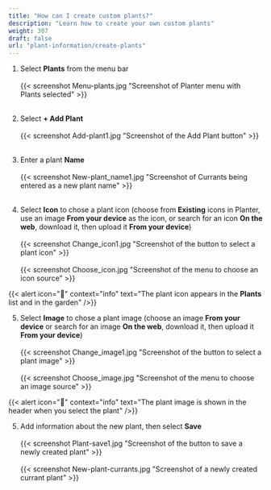 ```yaml
---
title: "How can I create custom plants?"
description: "Learn how to create your own custom plants"
weight: 307
draft: false
url: "plant-information/create-plants"
---
```


1. Select **Plants** from the menu bar<br /><br />
{{< screenshot Menu-plants.jpg "Screenshot of Planter menu with Plants selected" >}}<br /><br />

2. Select **+ Add Plant**<br /><br />
{{< screenshot Add-plant1.jpg "Screenshot of the Add Plant button" >}}<br /><br />

3. Enter a plant **Name**<br /><br />
{{< screenshot New-plant_name1.jpg "Screenshot of Currants being entered as a new plant name" >}}<br /><br />

4. Select **Icon** to chose a plant icon (choose from **Existing** icons in Planter, use an image **From your device** as the icon, or search for an icon **On the web**, download it, then upload it **From your device**)<br /><br />
{{< screenshot Change_icon1.jpg "Screenshot of the button to select a plant icon" >}}<br /><br />
{{< screenshot Choose_icon.jpg "Screenshot of the menu to choose an icon source" >}}

{{< alert icon="🌱" context="info" text="The plant icon appears in the **Plants** list and in the garden" />}}

5. Select **Image** to chose a plant image (choose an image **From your device** or search for an image **On the web**, download it, then upload it **From your device**)<br /><br />
{{< screenshot Change_image1.jpg "Screenshot of the button to select a plant image" >}}<br /><br />
{{< screenshot Choose_image.jpg "Screenshot of the menu to choose an image source" >}}

{{< alert icon="🍓" context="info" text="The plant image is shown in the header when you select the plant" />}}

5. Add information about the new plant, then select **Save**<br /><br />
{{< screenshot Plant-save1.jpg "Screenshot of the button to save a newly created plant" >}}<br /><br />
{{< screenshot New-plant-currants.jpg "Screenshot of a newly created currant plant" >}}
